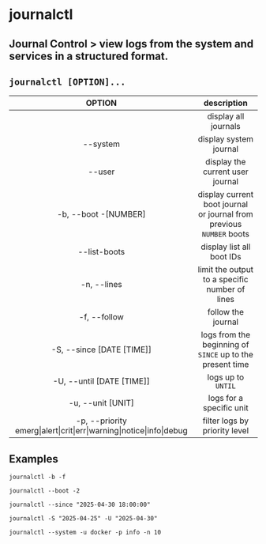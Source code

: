 # journalctl

**Journal Control** > view logs from the system and services in a structured format.
---

` journalctl [OPTION]... `
---

| **OPTION** | description |
|:---:|:---:|
| | display all journals |
| --system | display system journal |
| --user | display the current user journal |
| -b, --boot -[NUMBER] | display current boot journal <br> or journal from previous `NUMBER` boots |
| --list-boots | display list all boot IDs |
| -n, --lines | limit the output to a specific number of lines |
| -f, --follow | follow the journal |
| -S, --since [DATE [TIME]] | logs from the beginning of `SINCE` up to the present time |
| -U, --until [DATE [TIME]] | logs up to `UNTIL` |
| -u, --unit [UNIT] | logs for a specific unit |
| -p, --priority emerg\|alert\|crit\|err\|warning\|notice\|info\|debug | filter logs by priority level |

## Examples
` journalctl -b -f `

` journalctl --boot -2 `

` journalctl --since "2025-04-30 18:00:00" `

` journalctl -S "2025-04-25" -U "2025-04-30" `

` journalctl --system -u docker -p info -n 10 `